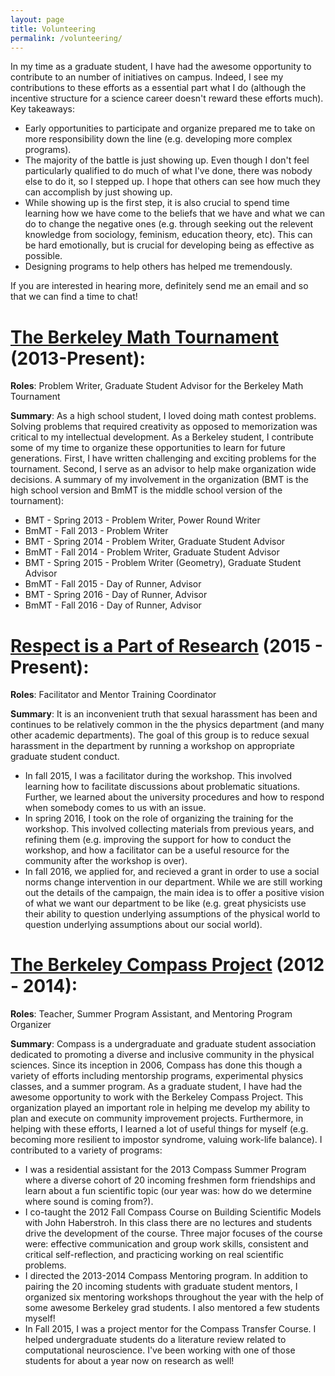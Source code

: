 ```yaml
---
layout: page
title: Volunteering
permalink: /volunteering/
---
```


In my time as a graduate student, I have had the awesome opportunity to
contribute to an number of initiatives on campus. Indeed, I see my
contributions to these efforts as a essential part what I do (although the
incentive structure for a science career doesn't reward these efforts much).
Key takeaways:

- Early opportunities to participate and organize prepared me to take on more
  responsibility down the line (e.g. developing more complex programs).
- The majority of the battle is just showing up. Even though I don't feel
  particularly qualified to do much of what I've done, there was nobody else to
  do it, so I stepped up.  I hope that others can see how much they can
  accomplish by just showing up.
- While showing up is the first step, it is also crucial to spend time
  learning how we have come to the beliefs that we have and what we can do to
  change the negative ones (e.g. through seeking out the relevent knowledge
  from sociology, feminism, education theory, etc). This can be hard
  emotionally, but is crucial for developing being as effective as possible.
- Designing programs to help others has helped me tremendously.

If you are interested in hearing more, definitely send me an email and so that
we can find a time to chat!


# [The Berkeley Math Tournament][bmt] (2013-Present):

**Roles**: Problem Writer, Graduate Student Advisor for the Berkeley Math Tournament

**Summary**: As a high school student, I loved doing math contest problems.
Solving problems that required creativity as opposed to memorization was
critical to my intellectual development. As a Berkeley student, I contribute
some of my time to organize these opportunities to learn for future
generations. First, I have written challenging and exciting problems for the
tournament. Second, I serve as an advisor to help make organization wide
decisions. A summary of my involvement in the organization (BMT is the high
school version and BmMT is the middle school version of the tournament):

- BMT - Spring 2013 - Problem Writer, Power Round Writer
- BmMT - Fall 2013 - Problem Writer
- BMT - Spring 2014 - Problem Writer, Graduate Student Advisor
- BmMT - Fall 2014 - Problem Writer, Graduate Student Advisor
- BMT - Spring 2015 - Problem Writer (Geometry), Graduate Student Advisor
- BmMT - Fall 2015 - Day of Runner, Advisor
- BMT - Spring 2016 - Day of Runner, Advisor
- BmMT - Fall 2016 - Day of Runner, Advisor


# [ Respect is a Part of Research][rpr] (2015 - Present):

**Roles**: Facilitator and Mentor Training Coordinator

**Summary**: It is an inconvenient truth that sexual harassment has been and
continues to be relatively common in the the physics department (and many other
academic departments). The goal of this group is to reduce sexual harassment in
the department by running a workshop on appropriate graduate student conduct.

- In fall 2015, I was a facilitator during the workshop. This involved learning
  how to facilitate discussions about problematic situations. Further, we
  learned about the university procedures and how to respond when somebody
  comes to us with an issue.
- In spring 2016, I took on the role of organizing the training for the
  workshop. This involved collecting materials from previous years, and
  refining them (e.g. improving the support for how to conduct the workshop,
  and how a facilitator can be a useful resource for the community after the
  workshop is over).
- In fall 2016, we applied for, and recieved a grant in order to use a social
  norms change intervention in our department. While we are still working out
  the details of the campaign, the main idea is to offer a positive vision of
  what we want our department to be like (e.g. great physicists use their
  ability to question underlying assumptions of the physical world to question
  underlying assumptions about our social world).


# [The Berkeley Compass Project][compass] (2012 - 2014):

**Roles**: Teacher, Summer Program Assistant, and Mentoring Program Organizer

**Summary**: Compass is a undergraduate and graduate student association
dedicated to promoting a diverse and inclusive community in the physical
sciences.  Since its inception in 2006, Compass has done this though a variety
of efforts including mentorship programs, experimental physics classes, and a
summer program. As a graduate student, I have had the awesome opportunity to
work with the Berkeley Compass Project. This organization played an important
role in helping me develop my ability to plan and execute on community
improvement projects. Furthermore, in helping with these efforts, I learned a
lot of useful things for myself (e.g. becoming more resilient to impostor
syndrome, valuing work-life balance). I contributed to a variety of programs:

- I was a residential assistant for the 2013 Compass Summer Program where a
  diverse cohort of 20 incoming freshmen form friendships and learn about a fun
  scientific topic (our year was: how do we determine where sound is coming
  from?).
- I co-taught the 2012 Fall Compass Course on Building Scientific Models with
  John Haberstroh. In this class there are no lectures and students drive the
  development of the course. Three major focuses of the course were: effective
  communication and group work skills, consistent and critical self-reflection,
  and practicing working on real scientific problems.
- I directed the 2013-2014 Compass Mentoring program. In addition to pairing
  the 20 incoming students with graduate student mentors, I organized six
  mentoring workshops throughout the year with the help of some awesome
  Berkeley grad students. I also mentored a few students myself!
- In Fall 2015, I was a project mentor for the Compass Transfer Course. I
  helped undergraduate students do a literature review related to computational
  neuroscience. I've been working with one of those students for about a year
  now on research as well!



[bmt]: https://bmt.berkeley.edu/
[rpr]: http://www.respectispartofresearch.com/
[compass]: http://www.berkeleycompassproject.org/
